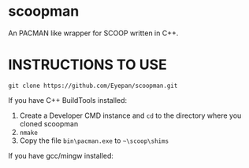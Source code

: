 # scoopman
An PACMAN like wrapper for SCOOP written in C++. 

# INSTRUCTIONS TO USE

`git clone https://github.com/Eyepan/scoopman.git`

If you have C++ BuildTools installed:
1. Create a Developer CMD instance and `cd` to the directory where you cloned scoopman
2. `nmake`
3. Copy the file `bin\pacman.exe` to `~\scoop\shims`

If you have gcc/mingw installed:
